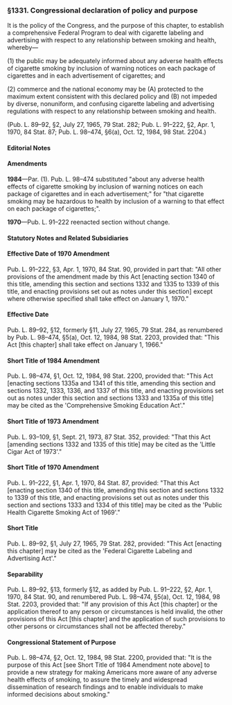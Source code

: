 ### §1331. Congressional declaration of policy and purpose ###

It is the policy of the Congress, and the purpose of this chapter, to establish a comprehensive Federal Program to deal with cigarette labeling and advertising with respect to any relationship between smoking and health, whereby—

(1) the public may be adequately informed about any adverse health effects of cigarette smoking by inclusion of warning notices on each package of cigarettes and in each advertisement of cigarettes; and

(2) commerce and the national economy may be (A) protected to the maximum extent consistent with this declared policy and (B) not impeded by diverse, nonuniform, and confusing cigarette labeling and advertising regulations with respect to any relationship between smoking and health.

(Pub. L. 89–92, §2, July 27, 1965, 79 Stat. 282; Pub. L. 91–222, §2, Apr. 1, 1970, 84 Stat. 87; Pub. L. 98–474, §6(a), Oct. 12, 1984, 98 Stat. 2204.)

#### **Editorial Notes** ####

#### Amendments ####

**1984**—Par. (1). Pub. L. 98–474 substituted "about any adverse health effects of cigarette smoking by inclusion of warning notices on each package of cigarettes and in each advertisement;" for "that cigarette smoking may be hazardous to health by inclusion of a warning to that effect on each package of cigarettes;".

**1970**—Pub. L. 91–222 reenacted section without change.

#### **Statutory Notes and Related Subsidiaries** ####

#### Effective Date of 1970 Amendment ####

Pub. L. 91–222, §3, Apr. 1, 1970, 84 Stat. 90, provided in part that: "All other provisions of the amendment made by this Act [enacting section 1340 of this title, amending this section and sections 1332 and 1335 to 1339 of this title, and enacting provisions set out as notes under this section] except where otherwise specified shall take effect on January 1, 1970."

#### Effective Date ####

Pub. L. 89–92, §12, formerly §11, July 27, 1965, 79 Stat. 284, as renumbered by Pub. L. 98–474, §5(a), Oct. 12, 1984, 98 Stat. 2203, provided that: "This Act [this chapter] shall take effect on January 1, 1966."

#### Short Title of 1984 Amendment ####

Pub. L. 98–474, §1, Oct. 12, 1984, 98 Stat. 2200, provided that: "This Act [enacting sections 1335a and 1341 of this title, amending this section and sections 1332, 1333, 1336, and 1337 of this title, and enacting provisions set out as notes under this section and sections 1333 and 1335a of this title] may be cited as the 'Comprehensive Smoking Education Act'."

#### Short Title of 1973 Amendment ####

Pub. L. 93–109, §1, Sept. 21, 1973, 87 Stat. 352, provided: "That this Act [amending sections 1332 and 1335 of this title] may be cited as the 'Little Cigar Act of 1973'."

#### Short Title of 1970 Amendment ####

Pub. L. 91–222, §1, Apr. 1, 1970, 84 Stat. 87, provided: "That this Act [enacting section 1340 of this title, amending this section and sections 1332 to 1339 of this title, and enacting provisions set out as notes under this section and sections 1333 and 1334 of this title] may be cited as the 'Public Health Cigarette Smoking Act of 1969'."

#### Short Title ####

Pub. L. 89–92, §1, July 27, 1965, 79 Stat. 282, provided: "This Act [enacting this chapter] may be cited as the 'Federal Cigarette Labeling and Advertising Act'."

#### Separability ####

Pub. L. 89–92, §13, formerly §12, as added by Pub. L. 91–222, §2, Apr. 1, 1970, 84 Stat. 90, and renumbered Pub. L. 98–474, §5(a), Oct. 12, 1984, 98 Stat. 2203, provided that: "If any provision of this Act [this chapter] or the application thereof to any person or circumstances is held invalid, the other provisions of this Act [this chapter] and the application of such provisions to other persons or circumstances shall not be affected thereby."

#### Congressional Statement of Purpose ####

Pub. L. 98–474, §2, Oct. 12, 1984, 98 Stat. 2200, provided that: "It is the purpose of this Act [see Short Title of 1984 Amendment note above] to provide a new strategy for making Americans more aware of any adverse health effects of smoking, to assure the timely and widespread dissemination of research findings and to enable individuals to make informed decisions about smoking."